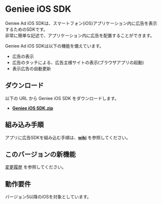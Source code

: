 # Geniee iOS SDK

Geniee Ad iOS SDKは、スマートフォン(iOS)アプリケーション内に広告を表示するためのSDKです。  
非常に簡単な記述で、アプリケーション内に広告を配置することができます。

Geniee Ad iOS SDKは以下の機能を備えています。  
- 広告の表示
- 広告のタッチによる、広告主様サイトの表示(ブラウザアプリの起動)
- 表示広告の自動更新

## ダウンロード

以下の URL から Geniee iOS SDK をダウンロードします。

- **[Geniee iOS SDK.zip](https://github.com/geniee-ssp/Geniee-iOS-SDK/releases)**

## 組み込み手順

アプリに広告SDKを組み込む手順は、**[wiki](https://github.com/geniee-ssp/Geniee-iOS-SDK/wiki)** を参照してください。

## このバージョンの新機能

[変更履歴](https://github.com/geniee-ssp/Geniee-iOS-SDK/blob/master/CHANGELOG.md) を参照してください。

## 動作要件

バージョン5以降のiOSを対象としています。

